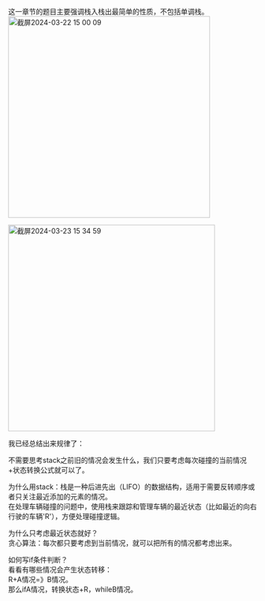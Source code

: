 这一章节的题目主要强调栈入栈出最简单的性质，不包括单调栈。       
<img width="409" alt="截屏2024-03-22 15 00 09" src="https://github.com/xkong-study/gucheng_algorithm/assets/100473178/b5bce157-b210-4f36-adf1-ba246493883c">

<img width="419" alt="截屏2024-03-23 15 34 59" src="https://github.com/xkong-study/gucheng_algorithm/assets/100473178/910fc6e6-e728-4a40-8b86-dce713235c8d">

我已经总结出来规律了：    

不需要思考stack之前旧的情况会发生什么，我们只要考虑每次碰撞的当前情况+状态转换公式就可以了。     

为什么用stack：栈是一种后进先出（LIFO）的数据结构，适用于需要反转顺序或者只关注最近添加的元素的情况。    
在处理车辆碰撞的问题中，使用栈来跟踪和管理车辆的最近状态（比如最近的向右行驶的车辆'R'），方便处理碰撞逻辑。    

为什么只考虑最近状态就好？   
贪心算法：每次都只要考虑到当前情况，就可以把所有的情况都考虑出来。     

如何写if条件判断？      
看看有哪些情况会产生状态转移：   
R+A情况=》B情况。  
那么ifA情况，转换状态+R，whileB情况。     
